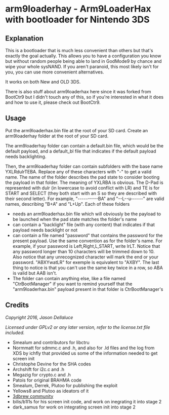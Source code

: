 # arm9loaderhay - Arm9LoaderHax with bootloader for Nintendo 3DS


## Explanation

This is a bootloader that is much less convenient than others but that's exactly the goal actually.
This allows you to have a configuration you know but without random people being able to land in GodMode9 by chance and wipe your whole sysNAND.
If you aren't paranoid, this most likely isn't for you, you can use more convenient alternatives.

It works on both New and OLD 3DS.

There is also stuff about arm9loaderhax here since it was forked from BootCtr9 but I didn't touch any of this, so if you're interested in what it does and how to use it, please check out BootCtr9.

## Usage

Put the arm9loaderhax.bin file at the root of your SD card.
Create an arm9loaderhay folder at the root of your SD card.

The arm9loaderhay folder can contain a default.bin file, which would be the default payload, and a default_bl file that indicates if the default payload needs backlighting.

Then, the arm9loaderhay folder can contain subfolders with the base name YXLRdulrTEBA. Replace any of these characters with "-" to get a valid name. The name of the folder describes the pad state to consider booting the payload in that folder.
The meaning of YXLRBA is obvious. The D-Pad is represented with dulr (in lowercase to avoid conflict with LR) and TE is for START and SELECT (they both start with an S so they are described with their second letter).
For example, "----------BA" and "--L--u------" are valid names, describing "B+A" and "L+Up".
Each of these folders
* needs an arm9loaderhax.bin file which will obviously be the payload to be launched when the pad state matches the folder's name
* can contain a "backlight" file (with any content) that indicates if that payload needs backlight or not
* can contain a file named "password" that contains the password for the present payload. Use the same convention as for the folder's name. For example, if your password is Left,Right,L,START, write lrLT. Notice that any password longer than 10 characters will be trimmed down to 10. Also notice that any unrecognized character will mark the end or your password. "ABXYwatLR" for exemple is equivalent to "AXBY". The last thing to notice is that you can't use the same key twice in a row, so ABA is valid but AAB isn't.
* The folder can contain anything else, like a file named "CtrBootManager" if you want to remind yourself that the "arm9loaderhax.bin" payload present in that folder is CtrBootManager's

## Credits

*Copyright 2016, Jason Dellaluce*


*Licensed under GPLv2 or any later version, refer to the license.txt file included.*

* Smealum and contributors for libctru
* Normmatt for sdmmc.c and .h, and also for .ld files and the log from XDS by ichfly that provided us some of the information needed to get screen init
* Christophe Devine for the SHA codes
* Archshift for i2c.c and .h
* Megazig for crypto.c and .h
* Patois for original BRAHMA code
* Smealum, Derrek, Plutoo for publishing the exploit
* Yellows8 and Plutoo as ideators of it
* [3dbrew community](http://3dbrew.org/)
* bilis/b1l1s for his screen init code, and work on inegrating it into stage 2
* dark_samus for work on integrating screen init into stage 2
